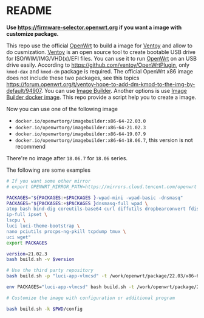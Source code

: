 # README

**Use <https://firmware-selector.openwrt.org> if you want a image with customize package.**

This repo use the official [OpenWrt](https://openwrt.org/) to build a image for [Ventoy](https://www.ventoy.net) and allow to do cusmization.
[Ventoy](https://www.ventoy.net) is an open source tool to create bootable USB drive for ISO/WIM/IMG/VHD(x)/EFI files.
You can use it to run [OpenWrt](https://openwrt.org/) on an USB drive easily.
According to <https://github.com/ventoy/OpenWrtPlugin>, only `kmod-dax` and `kmod-dm` package is required.
The official OpenWrt x86 image does not include these two packages, see this topics <https://forum.openwrt.org/t/ventoy-hope-to-add-dm-kmod-to-the-img-by-default/94907>.
You can use [Image Builder](https://openwrt.org/docs/guide-user/additional-software/imagebuilder).
Another options is use [Image Builder docker image](https://hub.docker.com/r/openwrtorg/imagebuilder/tags?page=1&name=x86-64).
This repo provide a script help you to create a image.

Now you can use one of the following image

- `docker.io/openwrtorg/imagebuilder:x86-64-22.03.0`
- `docker.io/openwrtorg/imagebuilder:x86-64-21.02.3`
- `docker.io/openwrtorg/imagebuilder:x86-64-19.07.9`
- `docker.io/openwrtorg/imagebuilder:x86-64-18.06.7`, this version is not recommend

There're no image after `18.06.7` for `18.06` series.

The following are some examples

```bash
# If you want some other mirror
# export OPENWRT_MIRROR_PATH=https://mirrors.cloud.tencent.com/openwrt

PACKAGES="${PACKAGES:+$PACKAGES }-wpad-mini -wpad-basic -dnsmasq"
PACKAGES="${PACKAGES:+$PACKAGES }dnsmasq-full wpad \
atop bash bind-dig coreutils-base64 curl diffutils dropbearconvert fdisk file \
ip-full ipset \
lscpu \
luci luci-theme-bootstrap \
nano pciutils procps-ng-pkill tcpdump tmux \
uci wget"
export PACKAGES

version=21.02.3
bash build.sh -v $version
```

```bash
# Use the third party repository
bash build.sh -p "luci-app-vlmcsd" -t /work/openwrt/package/22.03/x86-64

env PACKAGES="luci-app-vlmcsd" bash build.sh -t /work/openwrt/package/22.03/x86-64
```

```bash
# Customize the image with configuration or additional program

bash build.sh -k $PWD/config
```
